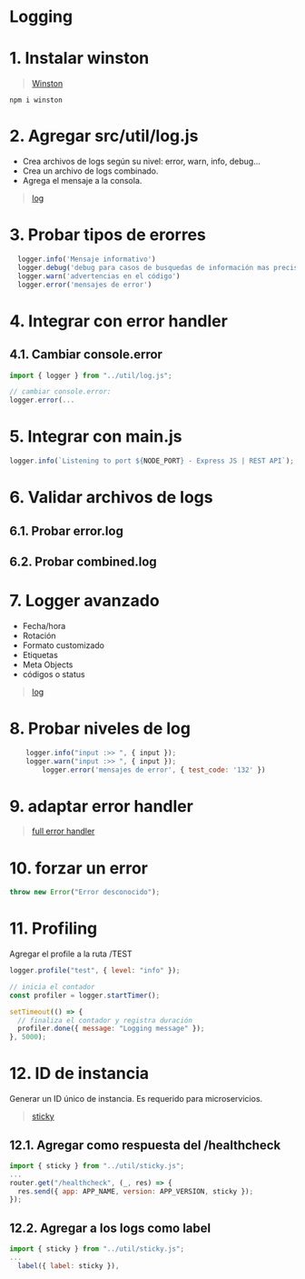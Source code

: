 # Logging <!-- omit in toc -->

# 1. Instalar winston
> [Winston](https://www.npmjs.com/package/winston)
```vim
npm i winston
```
# 2. Agregar src/util/log.js
- Crea archivos de logs según su nivel: error, warn, info, debug...
- Crea un archivo de logs combinado.
- Agrega el mensaje a la consola.
>[log](./src/util/basicLog.js)

# 3. Probar tipos de erorres
```js
  logger.info('Mensaje informativo')
  logger.debug('debug para casos de busquedas de información mas precisa')
  logger.warn('advertencias en el código')
  logger.error('mensajes de error')
```
# 4. Integrar con error handler
## 4.1. Cambiar console.error
```js
import { logger } from "../util/log.js";

// cambiar console.error:
logger.error(...
```

# 5. Integrar con main.js
```js
logger.info(`Listening to port ${NODE_PORT} - Express JS | REST API`);
```
# 6. Validar archivos de logs
## 6.1. Probar error.log
## 6.2. Probar combined.log


# 7. Logger avanzado
- Fecha/hora
- Rotación
- Formato customizado
- Etiquetas
- Meta Objects
- códigos o status

> [log](./src/util/log.js)

# 8. Probar niveles de log
```js
    logger.info("input :>> ", { input });
    logger.warn("input :>> ", { input });
		logger.error('mensajes de error', { test_code: '132' })
```

# 9. adaptar error handler
> [full error handler](./src/middlewares/errorHandler.js)

# 10. forzar un error
```js
throw new Error("Error desconocido");
```
# 11. Profiling

Agregar el profile a la ruta /TEST
```js
logger.profile("test", { level: "info" });

// inicia el contador
const profiler = logger.startTimer();

setTimeout(() => {
  // finaliza el contador y registra duración
  profiler.done({ message: "Logging message" });
}, 5000);
```

# 12. ID de instancia
Generar un ID único de instancia. Es requerido para microservicios.
> [sticky](src/util/sticky.js)

## 12.1. Agregar como respuesta del /healthcheck
```js
import { sticky } from "../util/sticky.js";
...
router.get("/healthcheck", (_, res) => {
  res.send({ app: APP_NAME, version: APP_VERSION, sticky });
});
```
## 12.2. Agregar a los logs como label
```js
import { sticky } from "../util/sticky.js";
...
  label({ label: sticky }),
```

